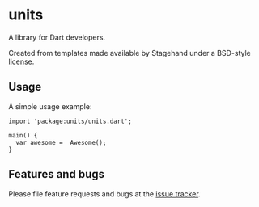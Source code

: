 # units

A library for Dart developers.

Created from templates made available by Stagehand under a BSD-style
[license](https://github.com/dart-lang/stagehand/blob/master/LICENSE).

## Usage

A simple usage example:

    import 'package:units/units.dart';

    main() {
      var awesome =  Awesome();
    }

## Features and bugs

Please file feature requests and bugs at the [issue tracker][tracker].

[tracker]: http://example.com/issues/replaceme
